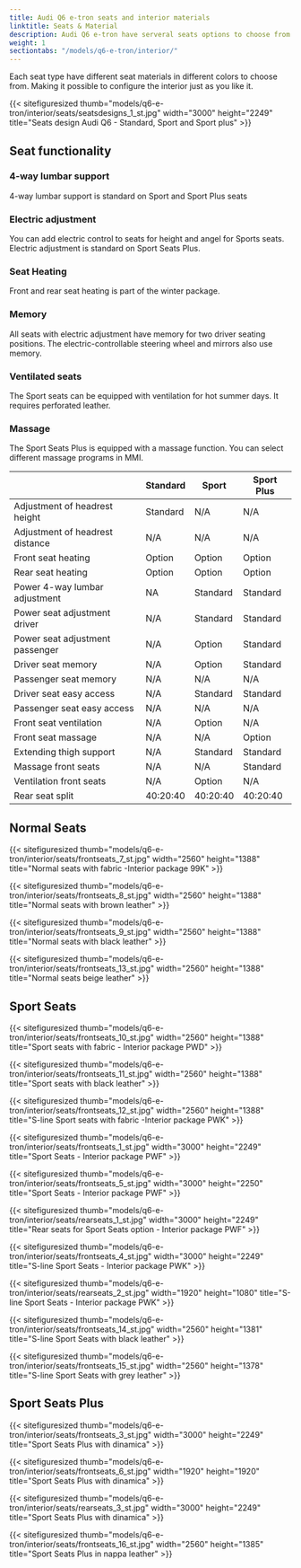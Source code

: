 ```yaml
---
title: Audi Q6 e-tron seats and interior materials
linktitle: Seats & Material
description: Audi Q6 e-tron have serveral seats options to choose from
weight: 1
sectiontabs: "/models/q6-e-tron/interior/"
---
```

<!-- markdownlint-disable MD033 -->

Each seat type have different seat materials in different colors to choose from. Making it possible to configure the interior just as you like it.

{{< sitefiguresized thumb="models/q6-e-tron/interior/seats/seatsdesigns_1_st.jpg" width="3000" height="2249" title="Seats design Audi Q6 - Standard, Sport and Sport plus" >}}

## Seat functionality

### 4-way lumbar support

4-way lumbar support is standard on Sport and Sport Plus seats

### Electric adjustment

You can add electric control to seats for height and angel for Sports seats. Electric adjustment is standard on Sport Seats Plus.

### Seat Heating

Front and rear seat heating is part of the winter package.

### Memory

All seats with electric adjustment have memory for two driver seating positions. The electric-controllable steering wheel and mirrors also use memory.

### Ventilated seats

The Sport seats can be equipped with ventilation for hot summer days. It requires perforated leather. 

### Massage

The Sport Seats Plus is equipped with a massage function. You can select different massage programs in MMI.

<div class="table-responsive">
<table class="table table-striped border">
    <thead>
        <tr>
        <th>
        </th>
        <th>Standard
        </th>
        <th>Sport
        </th>
        <th>Sport Plus
    </thead>
    <tbody>
    <tr>
        <td>Adjustment of headrest height</td>
        <td>Standard</td>
        <td>N/A</td>
        <td>N/A</td>
    </tr>
   <tr>
        <td>Adjustment of headrest distance</td>
        <td>N/A</td>
        <td>N/A</td>
        <td>N/A</td>
    </tr>
    <tr>
        <td>Front seat heating</td>
        <td>Option</td>
        <td>Option</td>
        <td>Option</td>
    </tr>
    <tr>
        <td>Rear seat heating</td>
        <td>Option</td>
        <td>Option</td>
        <td>Option</td>
    </tr>
    <tr>
        <td>Power 4-way lumbar adjustment</td>
        <td>NA</td>
        <td>Standard</td>
        <td>Standard</td>
    </tr>
    <tr>
        <td>Power seat adjustment driver</td>
        <td>N/A</td>
        <td>Standard</td>
        <td>Standard</td>
    </tr>
        <tr>
        <td>Power seat adjustment passenger</td>
        <td>N/A</td>
        <td>Option</td>
        <td>Standard</td>
    </tr>
    <tr>
        <td>Driver seat memory</td>
        <td>N/A</td>
        <td>Option</td>
        <td>Standard</td>
    </tr>
     <tr>
        <td>Passenger seat memory</td>
        <td>N/A</td>
        <td>N/A</td>
        <td>N/A</td>
    </tr>
        <tr>
        <td>Driver seat easy access</td>
        <td>N/A</td>
        <td>Standard</td>
        <td>Standard</td>
    </tr>
     <tr>
        <td>Passenger seat easy access</td>
        <td>N/A</td>
        <td>N/A</td>
        <td>N/A</td>
    </tr>
    <tr>
        <td>Front seat ventilation</td>
        <td>N/A</td>
        <td>Option</td>
        <td>N/A</td>
    </tr>
    <tr>
        <td>Front seat massage</td>
        <td>N/A</td>
        <td>N/A</td>
        <td>Option</td>
    </tr>
    <tr>
        <td>Extending thigh support</td>
        <td>N/A</td>
        <td>Standard</td>
        <td>Standard</td>
    </tr>
    <tr>
        <td>Massage front seats</td>
        <td>N/A</td>
        <td>N/A</td>
        <td>Standard</td>
    </tr>
        <tr>
        <td>Ventilation front seats</td>
        <td>N/A</td>
        <td>Option</td>
        <td>N/A</td>
    </tr>
     <tr>
        <td>Rear seat split</td>
        <td>40:20:40</td>
        <td>40:20:40</td>
        <td>40:20:40</td>
    </tr>
  </tbody>
</table>
</div>


## Normal Seats

{{< sitefiguresized thumb="models/q6-e-tron/interior/seats/frontseats_7_st.jpg" width="2560" height="1388" title="Normal seats with fabric -Interior package 99K" >}}

{{< sitefiguresized thumb="models/q6-e-tron/interior/seats/frontseats_8_st.jpg" width="2560" height="1388" title="Normal seats with brown leather" >}}

{{< sitefiguresized thumb="models/q6-e-tron/interior/seats/frontseats_9_st.jpg" width="2560" height="1388" title="Normal seats with black leather" >}}

{{< sitefiguresized thumb="models/q6-e-tron/interior/seats/frontseats_13_st.jpg" width="2560" height="1388" title="Normal seats beige leather" >}}

## Sport Seats

{{< sitefiguresized thumb="models/q6-e-tron/interior/seats/frontseats_10_st.jpg" width="2560" height="1388" title="Sport seats with fabric - Interior package PWD" >}}

{{< sitefiguresized thumb="models/q6-e-tron/interior/seats/frontseats_11_st.jpg" width="2560" height="1388" title="Sport seats with black leather" >}}

{{< sitefiguresized thumb="models/q6-e-tron/interior/seats/frontseats_12_st.jpg" width="2560" height="1388" title="S-line Sport seats with fabric -Interior package PWK" >}}

{{< sitefiguresized thumb="models/q6-e-tron/interior/seats/frontseats_1_st.jpg" width="3000" height="2249" title="Sport Seats - Interior package PWF" >}}

{{< sitefiguresized thumb="models/q6-e-tron/interior/seats/frontseats_5_st.jpg" width="3000" height="2250" title="Sport Seats - Interior package PWF" >}}

{{< sitefiguresized thumb="models/q6-e-tron/interior/seats/rearseats_1_st.jpg" width="3000" height="2249" title="Rear seats for Sport Seats option - Interior package PWF" >}}

{{< sitefiguresized thumb="models/q6-e-tron/interior/seats/frontseats_4_st.jpg" width="3000" height="2249" title="S-line Sport Seats - Interior package PWK" >}}

{{< sitefiguresized thumb="models/q6-e-tron/interior/seats/rearseats_2_st.jpg" width="1920" height="1080" title="S-line Sport Seats  - Interior package PWK" >}}

{{< sitefiguresized thumb="models/q6-e-tron/interior/seats/frontseats_14_st.jpg" width="2560" height="1381" title="S-line Sport Seats with black leather" >}}

{{< sitefiguresized thumb="models/q6-e-tron/interior/seats/frontseats_15_st.jpg" width="2560" height="1378" title="S-line Sport Seats with grey leather" >}}

## Sport Seats Plus

{{< sitefiguresized thumb="models/q6-e-tron/interior/seats/frontseats_3_st.jpg" width="3000" height="2249" title="Sport Seats Plus with dinamica" >}}

{{< sitefiguresized thumb="models/q6-e-tron/interior/seats/frontseats_6_st.jpg" width="1920" height="1920" title="Sport Seats Plus with dinamica" >}}

{{< sitefiguresized thumb="models/q6-e-tron/interior/seats/rearseats_3_st.jpg" width="3000" height="2249" title="Sport Seats Plus with dinamica" >}}

{{< sitefiguresized thumb="models/q6-e-tron/interior/seats/frontseats_16_st.jpg" width="2560" height="1385" title="Sport Seats Plus in nappa leather" >}}